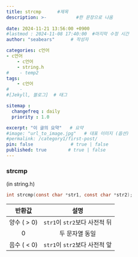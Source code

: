```yaml
---
title: strcmp      #제목
description: >-           #한 문장으로 나옴
  
date: 2024-11-21 13:56:00 +0900
#lastmod : 2024-11-08 17:40:00  #마지막 수정 시간
author: "seabears"      # 작성자

categories: c언어
- c언어
    - c언어  
    - string.h
#    - temp2
tags: 
    - c언어
#    - 
#[Jekyll, 블로그]  # 태그

sitemap :
  changefreq : daily
  priority : 1.0

excerpt: "이 글의 요약"   # 요약
#image: "url_to_image.jpg"   # 대표 이미지 (옵션)
#permalink: /category1/first-post/
pin: false              # true | false
published: true        # true | false
---
```



### strcmp  
(in string.h)  

```c
int strcmp(const char *str1, const char *str2);
```

| **반환값**     | **설명**                |
|:--------------:|:-----------------------:|
| 양수 ( > 0)    | `str1`이 `str2`보다 사전적 뒤 |
| 0              | 두 문자열 동일          |
| 음수 ( < 0)    | `str1`이 `str2`보다 사전적 앞 |

